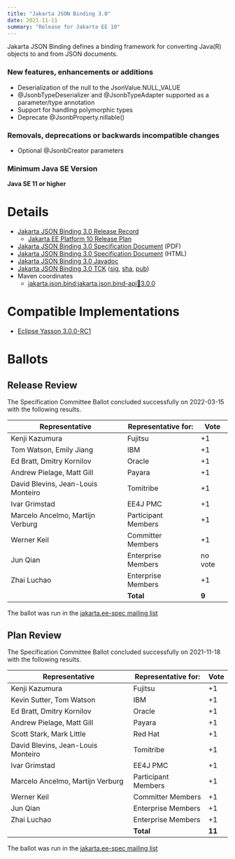 ```yaml
---
title: "Jakarta JSON Binding 3.0"
date: 2021-11-11
summary: "Release for Jakarta EE 10"
---
```

Jakarta JSON Binding defines a binding framework for converting Java(R) objects to and from JSON documents.

### New features, enhancements or additions
<!-- List here -->
* Deserialization of the null to the JsonValue.NULL_VALUE
* @JsonbTypeDeserializer and @JsonbTypeAdapter supported as a parameter/type annotation
* Support for handling polymorphic types
* Deprecate @JsonbProperty.nillable()

### Removals, deprecations or backwards incompatible changes
<!-- List here -->
* Optional @JsonbCreator parameters

### Minimum Java SE Version
<!-- Specify the minimum required Java SE version for this specification -->
**Java SE 11 or higher**

# Details

* [Jakarta JSON Binding 3.0 Release Record](https://projects.eclipse.org/projects/ee4j.jsonb/releases/3.0.0)
  * [Jakarta EE Platform 10 Release Plan](https://jakartaee.github.io/platform/jakartaee10/JakartaEE10ReleasePlan)
* [Jakarta JSON Binding 3.0 Specification Document](./jakarta-jsonb-spec-3.0.pdf) (PDF)
* [Jakarta JSON Binding 3.0 Specification Document](./jakarta-jsonb-spec-3.0.html) (HTML)
* [Jakarta JSON Binding 3.0 Javadoc](./apidocs)
* [Jakarta JSON Binding 3.0 TCK](https://download.eclipse.org/jakartaee/jsonb/3.0/jakarta-jsonb-tck-3.0.0.zip) ([sig](https://download.eclipse.org/jakartaee/jsonb/3.0/jakarta-jsonb-tck-3.0.0.zip.sig), [sha](https://download.eclipse.org/jakartaee/jsonb/3.0/jakarta-jsonb-tck-3.0.0.zip.sha256), [pub](https://jakarta.ee/specifications/jakartaee-spec-committee.pub))
* Maven coordinates
  * [jakarta.json.bind:jakarta.json.bind-api:jar:3.0.0](https://search.maven.org/artifact/jakarta.json.bind/jakarta.json.bind-api/3.0.0/jar)

# Compatible Implementations

* [Eclipse Yasson 3.0.0-RC1](https://github.com/eclipse-ee4j/yasson/releases/tag/3.0.0-RC1)

# Ballots

## Release Review

The Specification Committee Ballot concluded successfully on 2022-03-15 with the following results.

| Representative                                 | Representative for: | Vote   |
|------------------------------------------------|---------------------|--------|
| Kenji Kazumura                                 | Fujitsu             |    +1  |
| Tom Watson, Emily Jiang                        | IBM                 |    +1  |
| Ed Bratt, Dmitry Kornilov                      | Oracle              |    +1  |
| Andrew Pielage, Matt Gill                      | Payara              |    +1  |
| David Blevins, Jean-Louis Monteiro             | Tomitribe           |    +1  |
| Ivar Grimstad                                  | EE4J PMC            |    +1  |
| Marcelo Ancelmo, Martijn Verburg               | Participant Members |    +1  |
| Werner Keil                                    | Committer Members   |    +1  |
| Jun Qian                                       | Enterprise Members  | no vote|
| Zhai Luchao                                    | Enterprise Members  |    +1  |
|                                                | **Total**           | **9** |

The ballot was run in the [jakarta.ee-spec mailing list](https://www.eclipse.org/lists/jakarta.ee-spec/msg02255.html)

## Plan Review

The Specification Committee Ballot concluded successfully on 2021-11-18 with the following results.

| Representative                                 | Representative for: |  Vote   |
|------------------------------------------------|---------------------|---------|
| Kenji Kazumura                                 | Fujitsu             |    +1   |
| Kevin Sutter, Tom Watson                       | IBM                 |    +1   |
| Ed Bratt, Dmitry Kornilov                      | Oracle              |    +1   |
| Andrew Pielage, Matt Gill                      | Payara              |    +1   |
| Scott Stark, Mark Little                       | Red Hat             |    +1   |
| David Blevins, Jean-Louis Monteiro             | Tomitribe           |    +1   |
| Ivar Grimstad                                  | EE4J PMC            |    +1   |
| Marcelo Ancelmo, Martijn Verburg               | Participant Members |    +1   |
| Werner Keil                                    | Committer Members   |    +1   |
| Jun Qian                                       | Enterprise Members  |    +1   |
| Zhai Luchao                                    | Enterprise Members  |    +1   |
|                                                | **Total**           |  **11** |

The ballot was run in the [jakarta.ee-spec mailing list](https://www.eclipse.org/lists/jakarta.ee-spec/msg02028.html)
